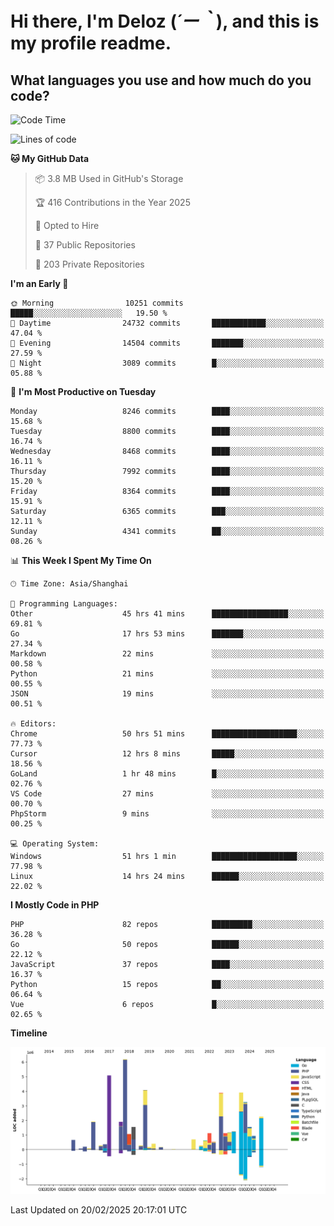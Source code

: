 # **Hi there, I'm Deloz (*´ー｀*), and this is my profile readme.**

## **What languages you use and how much do you code?**

<!--START_SECTION:waka-->
![Code Time](http://img.shields.io/badge/Code%20Time-5%2C734%20hrs%2048%20mins-blue)

![Lines of code](https://img.shields.io/badge/From%20Hello%20World%20I%27ve%20Written-47.0%20million%20lines%20of%20code-blue)

**🐱 My GitHub Data** 

> 📦 3.8 MB Used in GitHub's Storage 
 > 
> 🏆 416 Contributions in the Year 2025
 > 
> 💼 Opted to Hire
 > 
> 📜 37 Public Repositories 
 > 
> 🔑 203 Private Repositories 
 > 
**I'm an Early 🐤** 

```text
🌞 Morning                10251 commits       █████░░░░░░░░░░░░░░░░░░░░   19.50 % 
🌆 Daytime                24732 commits       ████████████░░░░░░░░░░░░░   47.04 % 
🌃 Evening                14504 commits       ███████░░░░░░░░░░░░░░░░░░   27.59 % 
🌙 Night                  3089 commits        █░░░░░░░░░░░░░░░░░░░░░░░░   05.88 % 
```
📅 **I'm Most Productive on Tuesday** 

```text
Monday                   8246 commits        ████░░░░░░░░░░░░░░░░░░░░░   15.68 % 
Tuesday                  8800 commits        ████░░░░░░░░░░░░░░░░░░░░░   16.74 % 
Wednesday                8468 commits        ████░░░░░░░░░░░░░░░░░░░░░   16.11 % 
Thursday                 7992 commits        ████░░░░░░░░░░░░░░░░░░░░░   15.20 % 
Friday                   8364 commits        ████░░░░░░░░░░░░░░░░░░░░░   15.91 % 
Saturday                 6365 commits        ███░░░░░░░░░░░░░░░░░░░░░░   12.11 % 
Sunday                   4341 commits        ██░░░░░░░░░░░░░░░░░░░░░░░   08.26 % 
```


📊 **This Week I Spent My Time On** 

```text
🕑︎ Time Zone: Asia/Shanghai

💬 Programming Languages: 
Other                    45 hrs 41 mins      █████████████████░░░░░░░░   69.81 % 
Go                       17 hrs 53 mins      ███████░░░░░░░░░░░░░░░░░░   27.34 % 
Markdown                 22 mins             ░░░░░░░░░░░░░░░░░░░░░░░░░   00.58 % 
Python                   21 mins             ░░░░░░░░░░░░░░░░░░░░░░░░░   00.55 % 
JSON                     19 mins             ░░░░░░░░░░░░░░░░░░░░░░░░░   00.51 % 

🔥 Editors: 
Chrome                   50 hrs 51 mins      ███████████████████░░░░░░   77.73 % 
Cursor                   12 hrs 8 mins       █████░░░░░░░░░░░░░░░░░░░░   18.56 % 
GoLand                   1 hr 48 mins        █░░░░░░░░░░░░░░░░░░░░░░░░   02.76 % 
VS Code                  27 mins             ░░░░░░░░░░░░░░░░░░░░░░░░░   00.70 % 
PhpStorm                 9 mins              ░░░░░░░░░░░░░░░░░░░░░░░░░   00.25 % 

💻 Operating System: 
Windows                  51 hrs 1 min        ███████████████████░░░░░░   77.98 % 
Linux                    14 hrs 24 mins      ██████░░░░░░░░░░░░░░░░░░░   22.02 % 
```

**I Mostly Code in PHP** 

```text
PHP                      82 repos            █████████░░░░░░░░░░░░░░░░   36.28 % 
Go                       50 repos            ██████░░░░░░░░░░░░░░░░░░░   22.12 % 
JavaScript               37 repos            ████░░░░░░░░░░░░░░░░░░░░░   16.37 % 
Python                   15 repos            ██░░░░░░░░░░░░░░░░░░░░░░░   06.64 % 
Vue                      6 repos             █░░░░░░░░░░░░░░░░░░░░░░░░   02.65 % 
```



**Timeline**

![Lines of Code chart](https://raw.githubusercontent.com/deloz/deloz/main/assets/bar_graph.png)


 Last Updated on 20/02/2025 20:17:01 UTC
<!--END_SECTION:waka-->

